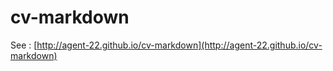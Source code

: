 cv-markdown
===========

See : [http://agent-22.github.io/cv-markdown](http://agent-22.github.io/cv-markdown)
